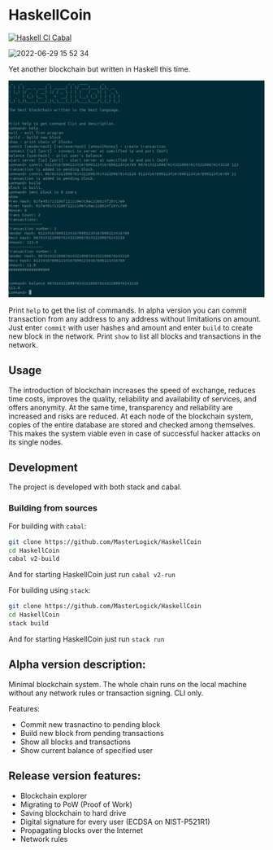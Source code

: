 # HaskellCoin

[![Haskell CI Cabal](https://github.com/MasterLogick/HaskellCoin/actions/workflows/haskell.yml/badge.svg?branch=master)](https://github.com/MasterLogick/HaskellCoin/actions/workflows/haskell.yml)

![2022-06-29 15 52 34](https://user-images.githubusercontent.com/87667725/176442084-0439de5f-89ab-4b16-b3ac-e69c48b6ffb9.jpg)

Yet another blockchain but written in Haskell this time.

![Alpha version example](images/example1.png)

Print `help` to get the list of commands.
In alpha version you can commit transaction from any address to any address without limitations on amount. Just enter `commit` with user hashes and amount and enter `build` to create new block in the network.
Print `show` to list all blocks and transactions in the network.

## Usage
The introduction of blockchain increases the speed of exchange, reduces time costs, improves the quality, reliability and availability of services, and offers anonymity. At the same time, transparency and reliability are increased and risks are reduced. At each node of the blockchain system, copies of the entire database are stored and checked among themselves. This makes the system viable even in case of successful hacker attacks on its single nodes.

## Development

The project is developed with both stack and cabal.

### Building from sources

For building with `cabal`:
```sh
git clone https://github.com/MasterLogick/HaskellCoin
cd HaskellCoin
cabal v2-build
```
And for starting HaskellCoin just run `cabal v2-run` 

For building using `stack`:
```sh
git clone https://github.com/MasterLogick/HaskellCoin
cd HaskellCoin
stack build
```
And for starting HaskellCoin just run `stack run`

## Alpha version description:

Minimal blockchain system. The whole chain runs on the local machine without any network rules or transaction signing. CLI only.

Features:
+ Commit new trasnactino to pending block
+ Build new block from pending transactions
+ Show all blocks and transactions
+ Show current balance of specified user


## Release version features:

+ Blockchain explorer
+ Migrating to PoW (Proof of Work)
+ Saving blockchain to hard drive
+ Digital signature for every user (ECDSA on NIST-P521R1)
+ Propagating blocks over the Internet
+ Network rules

